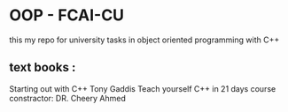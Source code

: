 # OOP - FCAI-CU
this my repo for university tasks in object oriented programming with C++ 
## text books : 
Starting out with C++ Tony Gaddis
Teach yourself C++ in 21 days
course constractor: DR. Cheery Ahmed
